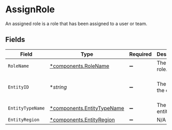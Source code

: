 # AssignRole

An assigned role is a role that has been assigned to a user or team.


## Fields

| Field                                                                   | Type                                                                    | Required                                                                | Description                                                             | Example                                                                 |
| ----------------------------------------------------------------------- | ----------------------------------------------------------------------- | ----------------------------------------------------------------------- | ----------------------------------------------------------------------- | ----------------------------------------------------------------------- |
| `RoleName`                                                              | [*components.RoleName](../../models/components/rolename.md)             | :heavy_minus_sign:                                                      | The desired role.                                                       | Viewer                                                                  |
| `EntityID`                                                              | **string*                                                               | :heavy_minus_sign:                                                      | The ID of the entity.                                                   | e67490ce-44dc-4cbd-b65e-b52c746fc26a                                    |
| `EntityTypeName`                                                        | [*components.EntityTypeName](../../models/components/entitytypename.md) | :heavy_minus_sign:                                                      | The type of entity.                                                     | Control Planes                                                          |
| `EntityRegion`                                                          | [*components.EntityRegion](../../models/components/entityregion.md)     | :heavy_minus_sign:                                                      | N/A                                                                     | eu                                                                      |